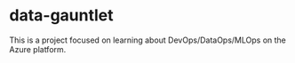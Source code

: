 # data-gauntlet
This is a project focused on learning about DevOps/DataOps/MLOps on the Azure platform.
